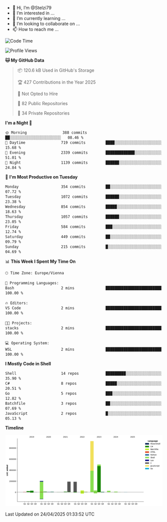 - 👋 Hi, I’m @Stelzi79
- 👀 I’m interested in ...
- 🌱 I’m currently learning ...
- 💞️ I’m looking to collaborate on ...
- 📫 How to reach me ...

<!--START_SECTION:waka-->
![Code Time](http://img.shields.io/badge/Code%20Time-1%2C135%20hrs%2026%20mins-blue)

![Profile Views](http://img.shields.io/badge/Profile%20Views-0-blue)

**🐱 My GitHub Data** 

> 📦 120.6 kB Used in GitHub's Storage 
 > 
> 🏆 427 Contributions in the Year 2025
 > 
> 🚫 Not Opted to Hire
 > 
> 📜 82 Public Repositories 
 > 
> 🔑 34 Private Repositories 
 > 
**I'm a Night 🦉** 

```text
🌞 Morning                388 commits         ██░░░░░░░░░░░░░░░░░░░░░░░   08.46 % 
🌆 Daytime                719 commits         ████░░░░░░░░░░░░░░░░░░░░░   15.68 % 
🌃 Evening                2339 commits        █████████████░░░░░░░░░░░░   51.01 % 
🌙 Night                  1139 commits        ██████░░░░░░░░░░░░░░░░░░░   24.84 % 
```
📅 **I'm Most Productive on Tuesday** 

```text
Monday                   354 commits         ██░░░░░░░░░░░░░░░░░░░░░░░   07.72 % 
Tuesday                  1072 commits        ██████░░░░░░░░░░░░░░░░░░░   23.38 % 
Wednesday                854 commits         █████░░░░░░░░░░░░░░░░░░░░   18.63 % 
Thursday                 1057 commits        ██████░░░░░░░░░░░░░░░░░░░   23.05 % 
Friday                   584 commits         ███░░░░░░░░░░░░░░░░░░░░░░   12.74 % 
Saturday                 449 commits         ██░░░░░░░░░░░░░░░░░░░░░░░   09.79 % 
Sunday                   215 commits         █░░░░░░░░░░░░░░░░░░░░░░░░   04.69 % 
```


📊 **This Week I Spent My Time On** 

```text
🕑︎ Time Zone: Europe/Vienna

💬 Programming Languages: 
Bash                     2 mins              █████████████████████████   100.00 % 

🔥 Editors: 
VS Code                  2 mins              █████████████████████████   100.00 % 

🐱‍💻 Projects: 
stacks                   2 mins              █████████████████████████   100.00 % 

💻 Operating System: 
WSL                      2 mins              █████████████████████████   100.00 % 
```

**I Mostly Code in Shell** 

```text
Shell                    14 repos            █████████░░░░░░░░░░░░░░░░   35.90 % 
C#                       8 repos             █████░░░░░░░░░░░░░░░░░░░░   20.51 % 
Go                       5 repos             ███░░░░░░░░░░░░░░░░░░░░░░   12.82 % 
Batchfile                3 repos             ██░░░░░░░░░░░░░░░░░░░░░░░   07.69 % 
JavaScript               2 repos             █░░░░░░░░░░░░░░░░░░░░░░░░   05.13 % 
```



**Timeline**

![Lines of Code chart](https://raw.githubusercontent.com/Stelzi79/Stelzi79/main/assets/bar_graph.png)


 Last Updated on 24/04/2025 01:33:52 UTC
<!--END_SECTION:waka-->

<!---
Stelzi79/Stelzi79 is a ✨ special ✨ repository because its `README.md` (this file) appears on your GitHub profile.
You can click the Preview link to take a look at your changes.
--->
